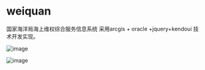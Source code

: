 # weiquan
国家海洋局海上维权综合服务信息系统
采用arcgis + oracle +jquery+kendoui 技术开发实现。

![image](https://github.com/qweqweq/weiquan/blob/master/src/main/resources/static/img/1.jpg)


![image](https://github.com/qweqweq/weiquan/blob/master/src/main/resources/static/img/2.jpg)
